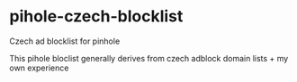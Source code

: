 # pihole-czech-blocklist
Czech ad blocklist for pinhole

This pihole bloclist generally derives from czech adblock domain lists + my own experience
